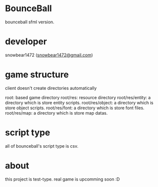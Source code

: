 # BounceBall
bounceball sfml version.

# developer
snowbear1472 (snowbear1472@gmail.com)

# game structure
client doesn't create directories automatically

root: based game directory
root/res: resource directory
root/res/entity: a directory which is store entity scripts.
root/res/object: a directory which is store object scripts.
root/res/font: a directory which is store font files.
root/res/map: a directory which is store map datas.

# script type
all of bounceball's script type is csv.

# about
this project is test-type. real game is upcomming soon :D
